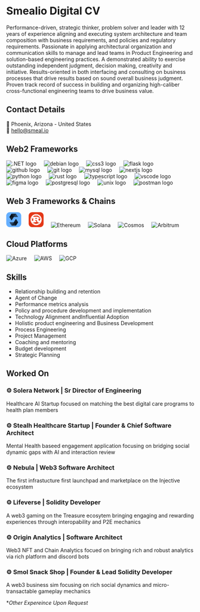 # Smealio Digital CV

Performance-driven, strategic thinker, problem solver and leader with 12 years of
experience aligning and executing system architecture and team composition
with business requirements, and policies and regulatory requirements.
Passionate in applying architectural organization and communication skills to
manage and lead teams in Product Engineering and solution-based engineering
practices. A demonstrated ability to exercise outstanding independent judgment,
decision making, creativity and initiative. Results-oriented in both interfacing and
consulting on business processes that drive results based on sound overall
business judgment. Proven track record of success in building and organizing
high-caliber cross-functional engineering teams to drive business value.

## Contact Details
📍 Phoenix, Arizona - United States <br>
📨 hello@smeal.io <br>

## Web2 Frameworks
<div align="left">
  <img src="https://archive.org/download/core-3.1.0/300px-.NET_Core_Logo.svg.png" height="40" alt=".NET logo"/>
  <img width="12" />
  <img src="https://cdn.jsdelivr.net/gh/devicons/devicon/icons/debian/debian-original.svg" height="40" alt="debian logo"  />
  <img width="12" />
  <img src="https://cdn.jsdelivr.net/gh/devicons/devicon/icons/css3/css3-original.svg" height="40" alt="css3 logo"  />
  <img width="12" />
  <img src="https://skillicons.dev/icons?i=flask" height="40" alt="flask logo"  />
  <img width="12" />
  <img src="https://skillicons.dev/icons?i=github" height="40" alt="github logo"  />
  <img width="12" />
  <img src="https://cdn.jsdelivr.net/gh/devicons/devicon/icons/git/git-original.svg" height="40" alt="git logo"  />
  <img width="12" />
  <img src="https://cdn.jsdelivr.net/gh/devicons/devicon/icons/mysql/mysql-original.svg" height="40" alt="mysql logo"  />
  <img width="12" />
  <img src="https://skillicons.dev/icons?i=nextjs" height="40" alt="nextjs logo"  />
  <img width="12" />
  <img src="https://cdn.jsdelivr.net/gh/devicons/devicon/icons/python/python-original.svg" height="40" alt="python logo"  />
  <img width="12" />
  <img src="https://skillicons.dev/icons?i=rust" height="40" alt="rust logo"  />
  <img width="12" />
  <img src="https://cdn.jsdelivr.net/gh/devicons/devicon/icons/typescript/typescript-original.svg" height="40" alt="typescript logo"  />
  <img width="12" />
  <img src="https://cdn.jsdelivr.net/gh/devicons/devicon/icons/vscode/vscode-original.svg" height="40" alt="vscode logo"  />
  <img width="12" />
  <img src="https://cdn.simpleicons.org/figma/F24E1E" height="40" alt="figma logo"  />
  <img width="12" />
  <img src="https://cdn.simpleicons.org/postgresql/4169E1" height="40" alt="postgresql logo"  />
  <img width="12" />
  <img src="https://cdn.jsdelivr.net/gh/devicons/devicon/icons/unix/unix-original.svg" height="40" alt="unix logo"  />
  <img width="12" />
  <img src="https://cdn.simpleicons.org/postman/FF6C37" height="40" alt="postman logo"  />
</div>

## Web 3 Frameworks & Chains
<div align="left">
  <img src="https://github.com/tandpfun/skill-icons/raw/main/icons/Solidity.svg" height="40" alt="Solidty"/>
  <img width="12" />
  <img src="https://github.com/tandpfun/skill-icons/raw/main/icons/Rust.svg" height="40" alt="Rust"  />
  <img width="12" />
  <img src="https://image.pngaaa.com/466/1559466-middle.png" height="40" alt="Ethereum"  />
  <img width="12" />
   <img src="https://cryptoandreviews.com/wp-content/uploads/2021/07/logo2.jpg" height="40" alt="Solana"  />
  <img width="12" />
     <img src="https://ozonemetaverse.io/_next/image?url=%2Fcosmos.png&w=256&q=75" height="40" alt="Cosmos"  />
  <img width="12" />
       <img src="https://www.nodereal.io/static/nodereal/images/about-us/chains/logo_arbitrum.png" height="40" alt="Arbitrum"  />
  <img width="12" />
</div>

## Cloud Platforms
<div align="left">
  <img src="https://simpleicons.org/icons/microsoftazure.svg" height="40" alt="Azure"/>
  <img width="12" />
  <img src="https://simpleicons.org/icons/amazonaws.svg" height="40" alt="AWS"  />
  <img width="12" />
  <img src="https://simpleicons.org/icons/googlecloud.svg" height="40" alt="GCP"  />
  <img width="12" />
</div>

## Skills
- Relationship building and retention
- Agent of Change
- Performance metrics analysis
- Policy and procedure development and implementation
- Technology Alignment andInfluential Adoption
- Holistic product engineering and Business Development
- Process Engineering
- Project Management
- Coaching and mentoring
- Budget development
- Strategic Planning

## Worked On

### ⚙️ Solera Network | Sr Director of Engineering
Healthcare AI Startup focused on matching the best digital care programs to health plan members

### ⚙️ Stealh Healthcare Startup | Founder & Chief Software Architect
Mental Health baseed engagement application focusing on bridging social dynamic gaps with AI and interaction review

### ⚙️ Nebula | Web3 Software Architect
The first infrastucture first launchpad and marketplace on the Injective ecosystem

### ⚙️ Lifeverse | Solidity Developer
A web3 gaming on the Treasure ecosytem bringing engaging and rewarding experiences through interopability and P2E mechanics

### ⚙️ Origin Analytics | Software Architect
Web3 NFT and Chain Analytics focued on bringing rich and robust analytics via rich platform and discord bots

### ⚙️ Smol Snack Shop | Founder & Lead Solidity Developer
A web3 business sim focusing on rich social dynamics and micro-transactable gameplay mechanics

**Other Expereince Upon Request*


